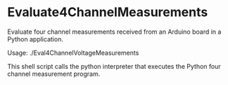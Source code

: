 # Evaluate4ChannelMeasurements

Evaluate four channel measurements received from an Arduino board in a Python application.

Usage:
  ./Eval4ChannelVoltageMeasurements

This shell script calls the python interpreter that executes the Python
four channel measurement program.
